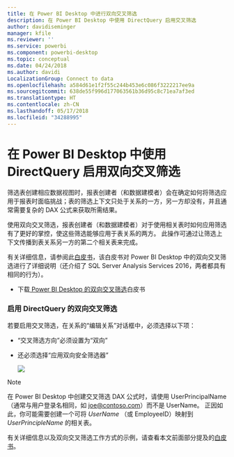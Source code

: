 ```yaml
---
title: 在 Power BI Desktop 中进行双向交叉筛选
description: 在 Power BI Desktop 中使用 DirectQuery 启用交叉筛选
author: davidiseminger
manager: kfile
ms.reviewer: ''
ms.service: powerbi
ms.component: powerbi-desktop
ms.topic: conceptual
ms.date: 04/24/2018
ms.author: davidi
LocalizationGroup: Connect to data
ms.openlocfilehash: a584d61e1f2f55c244b453e6c086f3222217ee9a
ms.sourcegitcommit: 638de55f996d177063561b36d95c8c71ea7af3ed
ms.translationtype: HT
ms.contentlocale: zh-CN
ms.lasthandoff: 05/17/2018
ms.locfileid: "34288995"
---
```

# <a name="bidirectional-cross-filtering-using-directquery-in-power-bi-desktop"></a>在 Power BI Desktop 中使用 DirectQuery 启用双向交叉筛选

筛选表创建相应数据视图时，报表创建者（和数据建模者）会在确定如何将筛选应用于报表时面临挑战；表的筛选上下文只处于关系的一方，另一方却没有，并且通常需要复杂的 DAX 公式来获取所需结果。

使用双向交叉筛选，报表创建者（和数据建模者）对于使用相关表时如何应用筛选有了更好的掌控，使这些筛选能够应用于表关系的两方。 此操作可通过让筛选上下文传播到表关系另一方的第二个相关表来完成。

有关详细信息，请参阅此[白皮书](http://download.microsoft.com/download/2/7/8/2782DF95-3E0D-40CD-BFC8-749A2882E109/Bidirectional%20cross-filtering%20in%20Analysis%20Services%202016%20and%20Power%20BI.docx)，该白皮书对 Power BI Desktop 中的双向交叉筛选进行了详细说明（还介绍了 SQL Server Analysis Services 2016，两者都具有相同的行为）。

* 下载[ Power BI Desktop 的双向交叉筛选](http://download.microsoft.com/download/2/7/8/2782DF95-3E0D-40CD-BFC8-749A2882E109/Bidirectional%20cross-filtering%20in%20Analysis%20Services%202016%20and%20Power%20BI.docx)白皮书

### <a name="enabling-bidirectional-cross-filtering-for-directquery"></a>启用 DirectQuery 的双向交叉筛选

若要启用交叉筛选，在关系的“编辑关系”对话框中，必须选择以下项：

* “交叉筛选方向”必须设置为“双向”
* 还必须选择“应用双向安全筛选器”
  
  ![](media/desktop-bidirectional-filtering/bidirectional-filtering_2.png)

> [!NOTE]
> 在 Power BI Desktop 中创建交叉筛选 DAX 公式时，请使用 UserPrincipalName（通常与用户登录名相同，如 joe@contoso.com）而不是 UserName。 正因如此，你可能需要创建一个可将 *UserName* （或 EmployeeID）映射到 *UserPrincipleName* 的相关表。
> 
> 

有关详细信息以及双向交叉筛选工作方式的示例，请查看本文前面部分提及的[白皮书](http://download.microsoft.com/download/2/7/8/2782DF95-3E0D-40CD-BFC8-749A2882E109/Bidirectional%20cross-filtering%20in%20Analysis%20Services%202016%20and%20Power%20BI.docx)。

